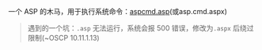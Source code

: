 一个 ASP 的木马，用于执行系统命令：[aspcmd.asp](https://github.com/Jewel591/OSCP/blob/master/ASP-reverse-shell/aspcmd.asp)(或asp.cmd.aspx)

> 遇到的一个坑：`.asp` 无法运行，系统会报 500 错误，修改为`.aspx` 后绕过限制(~OSCP 10.11.1.13)
